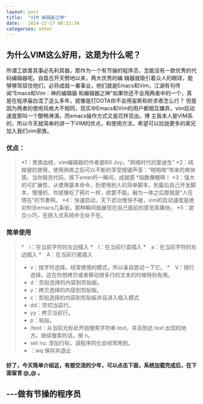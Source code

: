 ```yaml
---
layout: post
title:  "VIM 编辑器之神"
date:   2014-12-17 00:32:34
categories: other
---
```


## 为什么VIM这么好用，这是为什么呢？
所谓工欲善其事必先利其器，那作为一个有节操的程序员，怎能没有一款优秀的代码编辑器呢。自盘古开天劈地以来，两大优秀的编
辑器就吸引着众人的眼球，能够够驾驭住他们，必将成就一番事业，他们就是Emacs和Vim，江湖有句传闻“Emacs和Vim：神的编辑器
和编辑器之神”如果你还不会用两者中的一个，真是在程序届白混了这么多年，就像是打DOTA你不会用宙斯和祈求者怎么行？
但是因为两者的使用风格大不相同，现实中Emacs和Vim的用户都相互嫌弃，vim启动速度那叫一个酣畅淋漓，而emacs操作方式又是花样百出。博
主我本人是VIM系的，所以今天就简单的讲一下VIM的优点，和使用方法，希望可以拉拢更多的弟兄加入我们vim家族。

### 优点：
>*1：贵族血统，vim编辑器的作者是Bill Joy，“网络时代的爱迪生”
>*2：纯按键的使用，使用熟练之后可以不断的享受按键声音：“啪啪啪”带来的爽快感。当你敲完代码，按下enter的一瞬间，成就感
>*指数爆棚啊！
>*3：强大的可扩展性，从使用基本命令，到使用别人的简单脚本，到最后自己开发脚本，慢慢的，你就像吃了鸦片一样，欲罢不能。融为一体之后那就是“人在塔在”的节奏啊。
>*4：快速启动，天下武功惟快不破，vim的启动速度是绝对秒杀emacs几条街。那种瞬间就展现在自己面前的感觉真痛快。
>*5：提交小巧，在嵌入式系统中无处不在。

### 简单使用

>*　i：在当前字符的左边插入
>*　I：在当前行首插入
>*　a：在当前字符的右边插入
>*　A：在当前行尾插入
>*  v：按字符选择。经常使用的模式，所以亲自尝试一下它。
>*　V：按行选择。这在你想拷贝或者移动很多行的文本的时候特别有用。
>*  d：剪贴选择的内容到剪贴板。
>*  y：拷贝选择的内容到剪贴板。
>*  c：剪贴选择的内容到剪贴板并且进入插入模式
>*  dd：剪切当前行。
>*  yy：拷贝当前行。
>*  p：粘贴。
>*  /text：从当前光标处开始搜索字符串 text，并且到达 text 出现的地方。继续搜索的话，按 n。
>*  set nu: 添加行标，调程序的化会经常用到。
>*  ：wq 保存并退出

#### 好了，今天简单介绍这，有想交流的少年，可以点击下面，系统加载完成后，在下面留言 @_@ 。

---做有节操的程序员
---